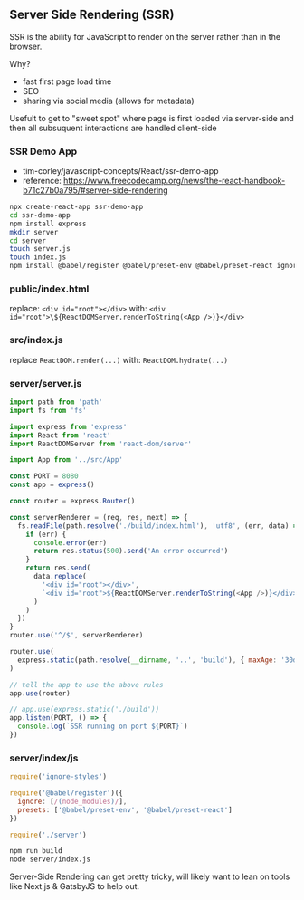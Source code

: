## Server Side Rendering (SSR)

SSR is the ability for JavaScript to render on the server rather than in the browser. 

Why?
 - fast first page load time
 - SEO 
 - sharing via social media (allows for metadata)

Usefult to get to "sweet spot" where page is first loaded via server-side and then all subsuquent interactions are handled client-side 

### SSR Demo App

 - tim-corley/javascript-concepts/React/ssr-demo-app
 - reference: https://www.freecodecamp.org/news/the-react-handbook-b71c27b0a795/#server-side-rendering

```bash
npx create-react-app ssr-demo-app 
cd ssr-demo-app
npm install express
mkdir server
cd server
touch server.js
touch index.js 
npm install @babel/register @babel/preset-env @babel/preset-react ignore-styles express
```

### public/index.html

replace: `<div id="root"></div>` with: `<div id="root">\${ReactDOMServer.renderToString(<App />)}</div>`

### src/index.js

replace `ReactDOM.render(...)` with: `ReactDOM.hydrate(...)` 

### server/server.js

```javascript
import path from 'path'
import fs from 'fs'

import express from 'express'
import React from 'react'
import ReactDOMServer from 'react-dom/server'

import App from '../src/App'

const PORT = 8080
const app = express()

const router = express.Router()

const serverRenderer = (req, res, next) => {
  fs.readFile(path.resolve('./build/index.html'), 'utf8', (err, data) => {
    if (err) {
      console.error(err)
      return res.status(500).send('An error occurred')
    }
    return res.send(
      data.replace(
        '<div id="root"></div>',
        `<div id="root">${ReactDOMServer.renderToString(<App />)}</div>`
      )
    )
  })
}
router.use('^/$', serverRenderer)

router.use(
  express.static(path.resolve(__dirname, '..', 'build'), { maxAge: '30d' })
)

// tell the app to use the above rules
app.use(router)

// app.use(express.static('./build'))
app.listen(PORT, () => {
  console.log(`SSR running on port ${PORT}`)
})
```

### server/index/js
```javascript
require('ignore-styles')

require('@babel/register')({
  ignore: [/(node_modules)/],
  presets: ['@babel/preset-env', '@babel/preset-react']
})

require('./server')
```

```bash
npm run build
node server/index.js
```

Server-Side Rendering can get pretty tricky, will likely want to lean on tools like Next.js & GatsbyJS to help out. 